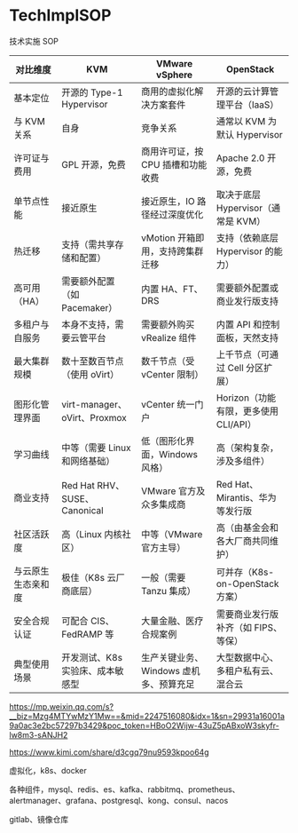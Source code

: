 # TechImplSOP
技术实施 SOP















| 对比维度           | KVM                              | VMware vSphere                         | OpenStack                             |
| ------------------ | -------------------------------- | -------------------------------------- | ------------------------------------- |
| 基本定位           | 开源的 Type-1 Hypervisor         | 商用的虚拟化解决方案套件               | 开源的云计算管理平台（IaaS）          |
| 与 KVM 关系        | 自身                             | 竞争关系                               | 通常以 KVM 为默认 Hypervisor          |
| 许可证与费用       | GPL 开源，免费                   | 商用许可证，按 CPU 插槽和功能收费      | Apache 2.0 开源，免费                 |
| 单节点性能         | 接近原生                         | 接近原生，IO 路径经过深度优化          | 取决于底层 Hypervisor（通常是 KVM）   |
| 热迁移             | 支持（需共享存储和配置）         | vMotion 开箱即用，支持跨集群迁移       | 支持（依赖底层 Hypervisor 的能力）    |
| 高可用（HA）       | 需要额外配置（如 Pacemaker）     | 内置 HA、FT、DRS                       | 需要额外配置或商业发行版支持          |
| 多租户与自服务     | 本身不支持，需要云管平台         | 需要额外购买 vRealize 组件             | 内置 API 和控制面板，天然支持         |
| 最大集群规模       | 数十至数百节点（使用 oVirt）     | 数千节点（受 vCenter 限制）            | 上千节点（可通过 Cell 分区扩展）      |
| 图形化管理界面     | virt-manager、oVirt、Proxmox     | vCenter 统一门户                       | Horizon（功能有限，更多使用 CLI/API） |
| 学习曲线           | 中等（需要 Linux 和网络基础）    | 低（图形化界面，Windows 风格）         | 高（架构复杂，涉及多组件）            |
| 商业支持           | Red Hat RHV、SUSE、Canonical     | VMware 官方及众多集成商                | Red Hat、Mirantis、华为等发行版       |
| 社区活跃度         | 高（Linux 内核社区）             | 中等（VMware 官方主导）                | 高（由基金会和各大厂商共同维护）      |
| 与云原生生态亲和度 | 极佳（K8s 云厂商底层）           | 一般（需要 Tanzu 集成）                | 可并存（K8s-on-OpenStack 方案）       |
| 安全合规认证       | 可配合 CIS、FedRAMP 等           | 大量金融、医疗合规案例                 | 需要商业发行版补齐（如 FIPS、等保）   |
| 典型使用场景       | 开发测试、K8s 实验床、成本敏感型 | 生产关键业务、Windows 虚机多、预算充足 | 大型数据中心、多租户私有云、混合云    |

https://mp.weixin.qq.com/s?__biz=Mzg4MTYwMzY1Mw==&mid=2247516080&idx=1&sn=29931a16001a9a0ac3e2bc57297b3429&poc_token=HBoO2Wijw-43uZ5pABxoW3skyfr-lw8m3-sANJH2

https://www.kimi.com/share/d3cgq79nu9593kpoo64g

虚拟化，k8s、docker

各种组件，mysql、redis、es、kafka、rabbitmq、prometheus、alertmanager、grafana、postgresql、kong、consul、nacos

gitlab、镜像仓库




